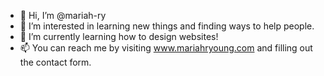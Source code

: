 - 👋 Hi, I’m @mariah-ry
- 👀 I’m interested in learning new things and finding ways to help people.
- 🌱 I’m currently learning how to design websites!
- 📫 You can reach me by visiting www.mariahryoung.com and filling out the contact form.
